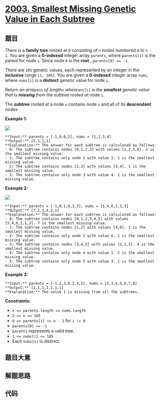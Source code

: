 # [2003. Smallest Missing Genetic Value in Each Subtree](https://leetcode.com/problems/smallest-missing-genetic-value-in-each-subtree)

## 题目

There is a **family tree** rooted at `0` consisting of `n` nodes numbered `0`
to `n - 1`. You are given a **0-indexed** integer array `parents`, where
`parents[i]` is the parent for node `i`. Since node `0` is the **root** ,
`parents[0] == -1`.

There are `105` genetic values, each represented by an integer in the
**inclusive** range `[1, 105]`. You are given a **0-indexed** integer array
`nums`, where `nums[i]` is a **distinct** genetic value for node `i`.

Return _an array_`ans` _of length_`n` _where_`ans[i]` _is_ _the **smallest**
genetic value that is **missing** from the subtree rooted at node_ `i`.

The **subtree** rooted at a node `x` contains node `x` and all of its
**descendant** nodes.



**Example 1:**

![](https://assets.leetcode.com/uploads/2021/08/23/case-1.png)

    
    
    **Input:** parents = [-1,0,0,2], nums = [1,2,3,4]
    **Output:** [5,1,1,1]
    **Explanation:** The answer for each subtree is calculated as follows:
    - 0: The subtree contains nodes [0,1,2,3] with values [1,2,3,4]. 5 is the smallest missing value.
    - 1: The subtree contains only node 1 with value 2. 1 is the smallest missing value.
    - 2: The subtree contains nodes [2,3] with values [3,4]. 1 is the smallest missing value.
    - 3: The subtree contains only node 3 with value 4. 1 is the smallest missing value.
    

**Example 2:**

![](https://assets.leetcode.com/uploads/2021/08/23/case-2.png)

    
    
    **Input:** parents = [-1,0,1,0,3,3], nums = [5,4,6,2,1,3]
    **Output:** [7,1,1,4,2,1]
    **Explanation:** The answer for each subtree is calculated as follows:
    - 0: The subtree contains nodes [0,1,2,3,4,5] with values [5,4,6,2,1,3]. 7 is the smallest missing value.
    - 1: The subtree contains nodes [1,2] with values [4,6]. 1 is the smallest missing value.
    - 2: The subtree contains only node 2 with value 6. 1 is the smallest missing value.
    - 3: The subtree contains nodes [3,4,5] with values [2,1,3]. 4 is the smallest missing value.
    - 4: The subtree contains only node 4 with value 1. 2 is the smallest missing value.
    - 5: The subtree contains only node 5 with value 3. 1 is the smallest missing value.
    

**Example 3:**

    
    
    **Input:** parents = [-1,2,3,0,2,4,1], nums = [2,3,4,5,6,7,8]
    **Output:** [1,1,1,1,1,1,1]
    **Explanation:** The value 1 is missing from all the subtrees.
    



**Constraints:**

  * `n == parents.length == nums.length`
  * `2 <= n <= 105`
  * `0 <= parents[i] <= n - 1` for `i != 0`
  * `parents[0] == -1`
  * `parents` represents a valid tree.
  * `1 <= nums[i] <= 105`
  * Each `nums[i]` is distinct.


## 题目大意

## 解题思路

## 代码

```javascript

```
